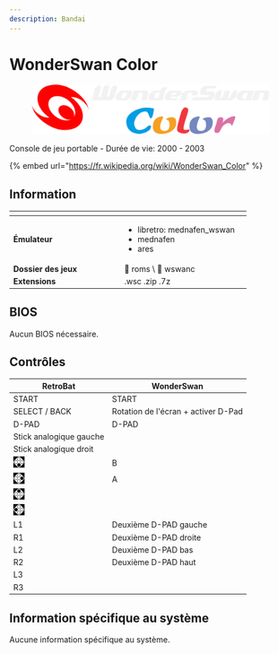 ```yaml
---
description: Bandai
---
```


# WonderSwan Color

<div align="left">

<figure><img src="https://raw.githubusercontent.com/fabricecaruso/es-theme-carbon/52ff37c9e265587d006945a2ba695b5a962b3a3d/art/logos/wonderswancolor.svg" alt=""><figcaption></figcaption></figure>

</div>

Console de jeu portable - Durée de vie: 2000 - 2003

{% embed url="https://fr.wikipedia.org/wiki/WonderSwan_Color" %}

## Information

<table data-header-hidden><thead><tr><th width="184"></th><th></th><th data-hidden></th></tr></thead><tbody><tr><td><strong>Émulateur</strong></td><td><ul><li>libretro: mednafen_wswan</li><li>mednafen</li><li>ares</li></ul></td><td></td></tr><tr><td><strong>Dossier des jeux</strong></td><td><span data-gb-custom-inline data-tag="emoji" data-code="1f4c1">📁</span> roms \ <span data-gb-custom-inline data-tag="emoji" data-code="1f4c2">📂</span> wswanc</td><td></td></tr><tr><td><strong>Extensions</strong></td><td>.wsc .zip .7z</td><td></td></tr></tbody></table>

## BIOS

Aucun BIOS nécessaire.

## Contrôles

| RetroBat                                                                           | WonderSwan                          |
| ---------------------------------------------------------------------------------- | ----------------------------------- |
| START                                                                              | START                               |
| SELECT / BACK                                                                      | Rotation de l'écran + activer D-Pad |
| D-PAD                                                                              | D-PAD                               |
| Stick analogique gauche                                                            |                                     |
| Stick analogique droit                                                             |                                     |
| ![A](<../../../../.gitbook/assets/image (19).png>)                                 | B                                   |
| ![B](<../../../../.gitbook/assets/image (6).png>)                                  | A                                   |
| <img src="../../../../.gitbook/assets/image (34).png" alt="" data-size="original"> |                                     |
| <img src="../../../../.gitbook/assets/image (32).png" alt="" data-size="line">     |                                     |
| L1                                                                                 | Deuxième D-PAD gauche               |
| R1                                                                                 | Deuxième D-PAD droite               |
| L2                                                                                 | Deuxième D-PAD bas                  |
| R2                                                                                 | Deuxième D-PAD haut                 |
| L3                                                                                 |                                     |
| R3                                                                                 |                                     |

## Information spécifique au système

Aucune information spécifique au système.
